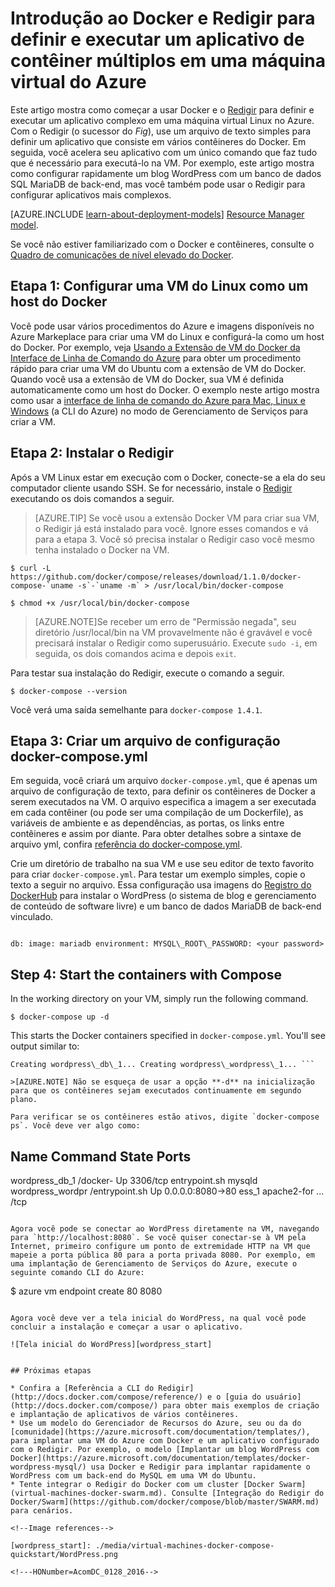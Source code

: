 <properties
   pageTitle="Docker e Redigir em uma máquina virtual | Microsoft Azure"
   description="Introdução rápida ao trabalho com o Redigir e o Docker em máquinas virtuais do Azure."
   services="virtual-machines"
   documentationCenter=""
   authors="dlepow"
   manager="timlt"
   editor=""
   tags="azure-service-management"/>

<tags
   ms.service="virtual-machines"
   ms.devlang="NA"
   ms.topic="article"
   ms.tgt_pltfrm="vm-linux"
   ms.workload="infrastructure-services"
   ms.date="11/16/2015"
   ms.author="danlep"/>

# Introdução ao Docker e Redigir para definir e executar um aplicativo de contêiner múltiplos em uma máquina virtual do Azure

Este artigo mostra como começar a usar Docker e o [Redigir](http://github.com/docker/compose) para definir e executar um aplicativo complexo em uma máquina virtual Linux no Azure. Com o Redigir (o sucessor do *Fig*), use um arquivo de texto simples para definir um aplicativo que consiste em vários contêineres do Docker. Em seguida, você acelera seu aplicativo com um único comando que faz tudo que é necessário para executá-lo na VM. Por exemplo, este artigo mostra como configurar rapidamente um blog WordPress com um banco de dados SQL MariaDB de back-end, mas você também pode usar o Redigir para configurar aplicativos mais complexos.

[AZURE.INCLUDE [learn-about-deployment-models](../../includes/learn-about-deployment-models-classic-include.md)] [Resource Manager model](https://azure.microsoft.com/documentation/templates/docker-wordpress-mysql/).


Se você não estiver familiarizado com o Docker e contêineres, consulte o [Quadro de comunicações de nível elevado do Docker](https://azure.microsoft.com/documentation/videos/docker-high-level-whiteboard/).

## Etapa 1: Configurar uma VM do Linux como um host do Docker

Você pode usar vários procedimentos do Azure e imagens disponíveis no Azure Markeplace para criar uma VM do Linux e configurá-la como um host do Docker. Por exemplo, veja [Usando a Extensão de VM do Docker da Interface de Linha de Comando do Azure](virtual-machines-docker-with-xplat-cli.md) para obter um procedimento rápido para criar uma VM do Ubuntu com a extensão de VM do Docker. Quando você usa a extensão de VM do Docker, sua VM é definida automaticamente como um host do Docker. O exemplo neste artigo mostra como usar a [interface de linha de comando do Azure para Mac, Linux e Windows](../xplat-cli-install.md) (a CLI do Azure) no modo de Gerenciamento de Serviços para criar a VM.

## Etapa 2: Instalar o Redigir

Após a VM Linux estar em execução com o Docker, conecte-se a ela do seu computador cliente usando SSH. Se for necessário, instale o [Redigir](https://github.com/docker/compose/blob/882dc673ce84b0b29cd59b6815cb93f74a6c4134/docs/install.md) executando os dois comandos a seguir.

>[AZURE.TIP] Se você usou a extensão Docker VM para criar sua VM, o Redigir já está instalado para você. Ignore esses comandos e vá para a etapa 3. Você só precisa instalar o Redigir caso você mesmo tenha instalado o Docker na VM.

```
$ curl -L https://github.com/docker/compose/releases/download/1.1.0/docker-compose-`uname -s`-`uname -m` > /usr/local/bin/docker-compose

$ chmod +x /usr/local/bin/docker-compose
```
>[AZURE.NOTE]Se receber um erro de "Permissão negada", seu diretório /usr/local/bin na VM provavelmente não é gravável e você precisará instalar o Redigir como superusuário. Execute `sudo -i`, em seguida, os dois comandos acima e depois `exit`.

Para testar sua instalação do Redigir, execute o comando a seguir.

```
$ docker-compose --version
```

Você verá uma saída semelhante para `docker-compose 1.4.1`.


## Etapa 3: Criar um arquivo de configuração docker-compose.yml

Em seguida, você criará um arquivo `docker-compose.yml`, que é apenas um arquivo de configuração de texto, para definir os contêineres de Docker a serem executados na VM. O arquivo especifica a imagem a ser executada em cada contêiner (ou pode ser uma compilação de um Dockerfile), as variáveis de ambiente e as dependências, as portas, os links entre contêineres e assim por diante. Para obter detalhes sobre a sintaxe de arquivo yml, confira [referência do docker-compose.yml](http://docs.docker.com/compose/yml/).

Crie um diretório de trabalho na sua VM e use seu editor de texto favorito para criar `docker-compose.yml`. Para testar um exemplo simples, copie o texto a seguir no arquivo. Essa configuração usa imagens do [Registro do DockerHub](https://registry.hub.docker.com/_/wordpress/) para instalar o WordPress (o sistema de blog e gerenciamento de conteúdo de software livre) e um banco de dados MariaDB de back-end vinculado.

 ``` wordpress: image: wordpress links: - db:mysql ports: - 8080:80

db: image: mariadb environment: MYSQL\_ROOT\_PASSWORD: <your password>

```

## Step 4: Start the containers with Compose

In the working directory on your VM, simply run the following command.

```
$ docker-compose up -d

```

This starts the Docker containers specified in `docker-compose.yml`. You'll see output similar to:

```
Creating wordpress\_db\_1... Creating wordpress\_wordpress\_1... ```

>[AZURE.NOTE] Não se esqueça de usar a opção **-d** na inicialização para que os contêineres sejam executados continuamente em segundo plano.

Para verificar se os contêineres estão ativos, digite `docker-compose ps`. Você deve ver algo como:

```
Name             Command             State              Ports
-------------------------------------------------------------------------
wordpress_db_1     /docker-           Up                 3306/tcp
             entrypoint.sh
             mysqld
wordpress_wordpr   /entrypoint.sh     Up                 0.0.0.0:8080->80
ess_1              apache2-for ...                       /tcp
```

Agora você pode se conectar ao WordPress diretamente na VM, navegando para `http://localhost:8080`. Se você quiser conectar-se à VM pela Internet, primeiro configure um ponto de extremidade HTTP na VM que mapeie a porta pública 80 para a porta privada 8080. Por exemplo, em uma implantação de Gerenciamento de Serviços do Azure, execute o seguinte comando CLI do Azure:

```
$ azure vm endpoint create <machine-name> 80 8080

```

Agora você deve ver a tela inicial do WordPress, na qual você pode concluir a instalação e começar a usar o aplicativo.

![Tela inicial do WordPress][wordpress_start]


## Próximas etapas

* Confira a [Referência a CLI do Redigir](http://docs.docker.com/compose/reference/) e o [guia do usuário](http://docs.docker.com/compose/) para obter mais exemplos de criação e implantação de aplicativos de vários contêineres.
* Use um modelo do Gerenciador de Recursos do Azure, seu ou da do [comunidade](https://azure.microsoft.com/documentation/templates/), para implantar uma VM do Azure com Docker e um aplicativo configurado com o Redigir. Por exemplo, o modelo [Implantar um blog WordPress com Docker](https://azure.microsoft.com/documentation/templates/docker-wordpress-mysql/) usa Docker e Redigir para implantar rapidamente o WordPress com um back-end do MySQL em uma VM do Ubuntu.
* Tente integrar o Redigir do Docker com um cluster [Docker Swarm](virtual-machines-docker-swarm.md). Consulte [Integração do Redigir do Docker/Swarm](https://github.com/docker/compose/blob/master/SWARM.md) para cenários.

<!--Image references-->

[wordpress_start]: ./media/virtual-machines-docker-compose-quickstart/WordPress.png

<!---HONumber=AcomDC_0128_2016-->